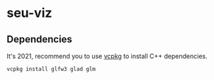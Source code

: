 # seu-viz

## Dependencies

It's 2021, recommend you to use [vcpkg](https://github.com/microsoft/vcpkg) to install C++ dependencies.

```powershell
vcpkg install glfw3 glad glm
```

